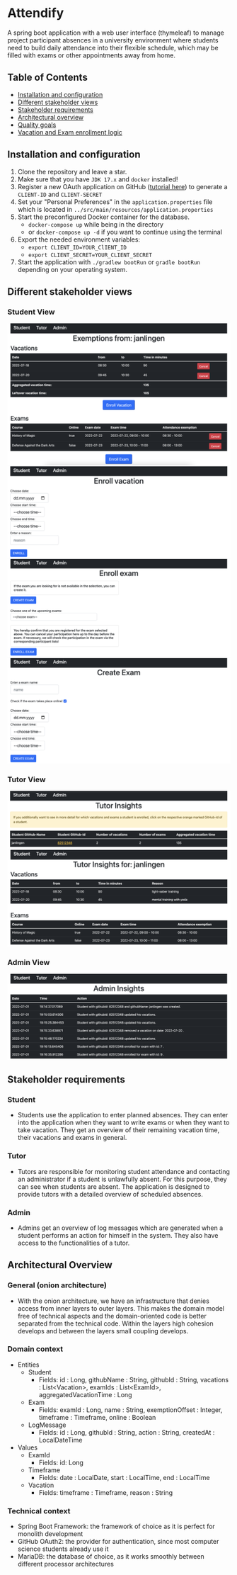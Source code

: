 # Attendify

A spring boot application with a web user interface (thymeleaf) to manage project participant
absences in a university environment where students need to build daily attendance into their
flexible schedule, which may be filled with exams or other appointments away from home.

## Table of Contents

- [Installation and configuration](#installation-and-configuration)
- [Different stakeholder views](#different-stakeholder-views)
- [Stakeholder requirements](#stakeholder-requirements)
- [Architectural overview](#architectural-overview)
- [Quality goals](#quality-goals)
- [Vacation and Exam enrollment logic](#vacation-and-exam-enrollment-logic)

## Installation and configuration

1. Clone the repository and leave a star.
2. Make sure that you have `JDK 17.x` and `docker` installed!
3. Register a new OAuth application on
   GitHub ([tutorial here](https://docs.github.com/en/developers/apps/building-oauth-apps/creating-an-oauth-app))
   to generate a `CLIENT-ID` and `CLIENT-SECRET`
4. Set your "Personal Preferences" in the `application.properties` file which is located
   in `../src/main/resources/application.properties`
5. Start the preconfigured Docker container for the database.
   - `docker-compose up` while being in the directory
   - or `docker-compose up -d` if you want to continue using the terminal
6. Export the needed environment variables:
   - `export CLIENT_ID=YOUR_ClIENT_ID`
   - `export CLIENT_SECRET=YOUR_CLIENT_SECRET`
7. Start the application with `./gradlew bootRun` or `gradle bootRun` depending on your operating
   system.
## Different stakeholder views

### Student View

![Screenshot](misc/student_view/student1.png)
![Screenshot](misc/student_view/student2.png)
![Screenshot](misc/student_view/student3.png)
![Screenshot](misc/student_view/student4.png)

### Tutor View

![Screenshot](misc/tutor_view/tutor1.png)
![Screenshot](misc/tutor_view/tutor2.png)

### Admin View

![Screenshot](misc/admin_view/admin1.png)

## Stakeholder requirements

### Student

- Students use the application to enter planned absences. They can enter into the application when
  they want to write exams or when they want to take vacation. They get an overview of their
  remaining vacation time, their vacations and exams in general.

### Tutor

- Tutors are responsible for monitoring student attendance and contacting an administrator if a
  student is unlawfully absent. For this purpose, they can see when students are absent. The
  application is designed to provide tutors with a detailed overview of scheduled absences.

### Admin

- Admins get an overview of log messages which are generated when a student performs an action for
  himself in the system. They also have access to the functionalities of a tutor.

## Architectural Overview

### General (onion architecture)

- With the onion architecture, we have an infrastructure that denies access from inner layers to
  outer layers. This makes the domain model free of technical aspects and the domain-oriented code
  is better separated from the technical code. Within the layers high cohesion develops and between
  the layers small coupling develops.

### Domain context

- Entities
  - Student
    - Fields: id : Long, githubName : String, githubId : String, vacations : List\<Vacation>,
      examIds : List\<ExamId>, aggregatedVacationTime : Long
  - Exam
    - Fields: examId : Long, name : String, exemptionOffset : Integer, timeframe : Timeframe,
      online : Boolean
  - LogMessage
    - Fields: id : Long, githubId : String, action : String, createdAt : LocalDateTime
- Values
  - ExamId
    - Fields: id: Long
  - Timeframe
    - Fields: date : LocalDate, start : LocalTime, end : LocalTime
  - Vacation
    - Fields: timeframe : Timeframe, reason : String

### Technical context

- Spring Boot Framework: the framework of choice as it is perfect for monolith development
- GitHub OAuth2: the provider for authentication, since most computer science students
  already use it
- MariaDB: the database of choice, as it works smoothly between different processor architectures
